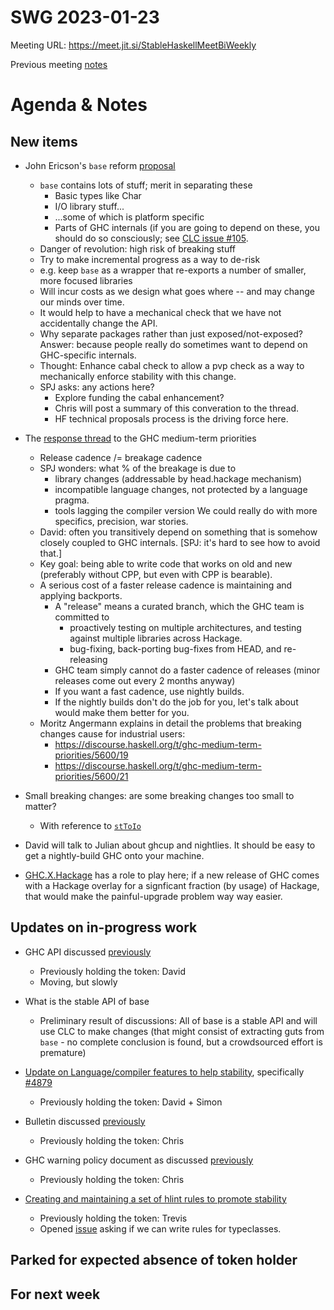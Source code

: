 SWG 2023-01-23
==============

Meeting URL: https://meet.jit.si/StableHaskellMeetBiWeekly

Previous meeting [notes](https://github.com/haskellfoundation/stability/blob/main/meetings/2023-01-09.md)

# Agenda & Notes

## New items

  - John Ericson's `base` reform [proposal](https://github.com/haskellfoundation/tech-proposals/pull/47)
      - `base` contains lots of stuff; merit in separating these
          - Basic types like Char
          - I/O library stuff...
          - ...some of which is platform specific
          - Parts of GHC internals (if you are going to depend on these, you should do so consciously; see [CLC issue #105](https://github.com/haskell/core-libraries-committee/issues/105).
      - Danger of revolution: high risk of breaking stuff
      - Try to make incremental progress as a way to de-risk
      - e.g. keep `base` as a wrapper that re-exports a number of smaller, more focused libraries
      - Will incur costs as we design what goes where -- and may change our minds over time.
      - It would help to have a mechanical check that we have not accidentally change the API.
      - Why separate packages rather than just exposed/not-exposed?  Answer: because people really do sometimes want to depend on GHC-specific internals.
      - Thought: Enhance cabal check to allow a pvp check as a way to mechanically enforce stability with this change.
      - SPJ asks: any actions here?
        - Explore funding the cabal enhancement?
        - Chris will post a summary of this converation to the thread.
        - HF technical proposals process is the driving force here.

  - The [response thread](https://discourse.haskell.org/t/ghc-medium-term-priorities/5600) to the GHC medium-term priorities
       - Release cadence /= breakage cadence
       - SPJ wonders: what % of the breakage is due to
           * library changes (addressable by head.hackage mechanism)
           * incompatible language changes, not protected by a language pragma.
           * tools lagging the compiler version
          We could really do with more specifics, precision, war stories.
       - David: often you transitively depend on something that is somehow closely coupled to GHC internals.  [SPJ: it's hard to see how to avoid that.]
       - Key goal: being able to write code that works on old and new (preferably without CPP, but even with CPP is bearable).
       - A serious cost of a faster release cadence is maintaining and applying backports.
           - A "release" means a curated branch, which the GHC team is committed to
               - proactively testing on multiple architectures, and testing against multiple libraries across Hackage.
               - bug-fixing, back-porting bug-fixes from HEAD, and re-releasing
           - GHC team simply cannot do a faster cadence of releases (minor releases come out every 2 months anyway)
           - If you want a fast cadence, use nightly builds.
           - If the nightly builds don't do the job for you, let's talk about would make them better for you.
       - Moritz Angermann explains in detail the problems that breaking changes cause for industrial users:
          - https://discourse.haskell.org/t/ghc-medium-term-priorities/5600/19
          - https://discourse.haskell.org/t/ghc-medium-term-priorities/5600/21

  - Small breaking changes: are some breaking changes too small to matter?
      -  With reference to [`stToIo`](https://github.com/haskell/core-libraries-committee/issues/119#issue-1537134148)

  - David will talk to Julian about ghcup and nightlies.   It should be easy to get a nightly-build GHC onto your machine.

  - [GHC.X.Hackage](https://discourse.haskell.org/t/ghc-x-hackage-a-hackage-overlay-to-ease-adoption-of-new-ghc-versions/4600) has a role to play here; if a new release of GHC comes with a Hackage overlay for a signficant fraction (by usage) of Hackage, that would make the painful-upgrade problem way way easier.

## Updates on in-progress work
  - GHC API discussed [previously](https://github.com/haskellfoundation/stability/blob/main/meetings/2022-10-17.md)
    - Previously holding the token: David
    - Moving, but slowly

  - What is the stable API of base
    - Preliminary result of discussions: All of base is a stable API and will use CLC to make changes (that might consist of extracting guts from `base` - no complete conclusion is found, but a crowdsourced effort is premature)

  - [Update on Language/compiler features to help stability](https://edit.smart-cactus.org/jeFTSfj9SRun6ywmj1Tqcw?view), specifically [#4879](https://gitlab.haskell.org/ghc/ghc/-/issues/4879)
    - Previously holding the token: David + Simon

  - Bulletin discussed [previously](https://github.com/haskellfoundation/stability/blob/main/meetings/2022-10-17.md)
    - Previously holding the token: Chris

  - GHC warning policy document as discussed [previously](https://github.com/haskellfoundation/stability/blob/main/meetings/2022-05-30.md)
    - Previously holding the token: Chris

  - [Creating and maintaining a set of hlint rules to promote stability](https://github.com/haskellfoundation/stability/pull/14)
    - Previously holding the token: Trevis
    - Opened [issue](https://github.com/ndmitchell/hlint/issues/1440) asking if we can write rules for typeclasses.

## Parked for expected absence of token holder

## For next week

